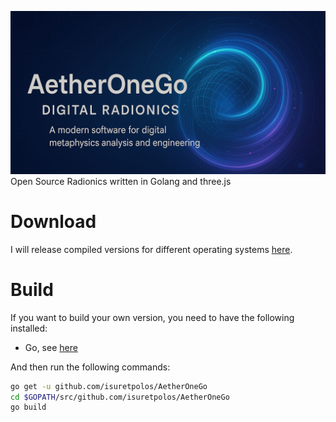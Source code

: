 ![alt](go/images/aetheronego.jpg)
Open Source Radionics written in Golang and three.js

# Download
I will release compiled versions for different operating systems [here](https://github.com/isuretpolos/AetherOneGo/releases/latest).

# Build
If you want to build your own version, you need to have the following installed:
- Go, see [here](https://golang.org/doc/install)

And then run the following commands:
```bash
go get -u github.com/isuretpolos/AetherOneGo
cd $GOPATH/src/github.com/isuretpolos/AetherOneGo
go build
```

